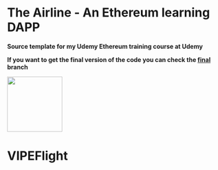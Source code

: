 # The Airline - An Ethereum learning DAPP

**Source template for my Udemy Ethereum training course at Udemy**

**If you want to get the final version of the code you can check the [final](https://github.com/CarlosLanderas/udemy-ethereum-the-airline/tree/final) branch**

<img src="http://introtocrypto.com/wp-content/uploads/2017/08/ether@2x.png" height="128" width="128">

# VIPEFlight
